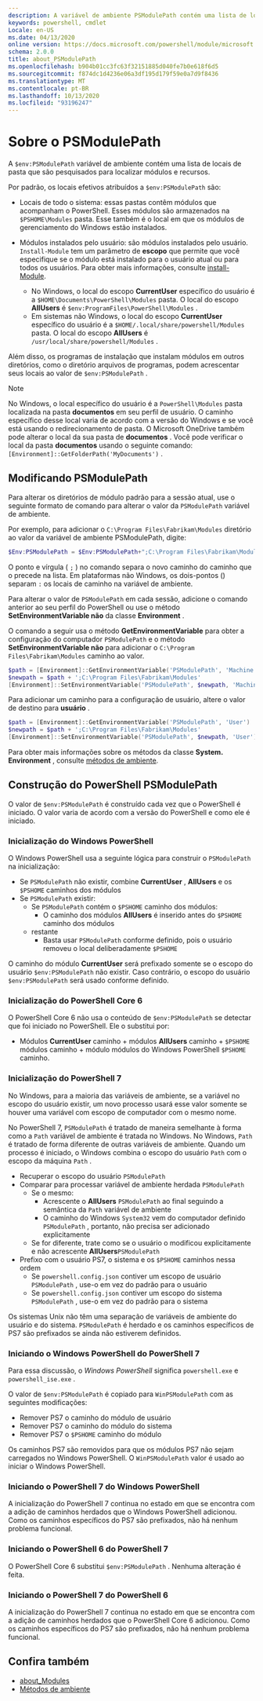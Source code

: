 ```yaml
---
description: A variável de ambiente PSModulePath contém uma lista de locais de pasta que são pesquisados para localizar módulos e recursos.
keywords: powershell, cmdlet
Locale: en-US
ms.date: 04/13/2020
online version: https://docs.microsoft.com/powershell/module/microsoft.powershell.core/about/about_PSModulePath?view=powershell-7&WT.mc_id=ps-gethelp
schema: 2.0.0
title: about_PSModulePath
ms.openlocfilehash: b904b01cc3fc63f32151885d040fe7b0e618f6d5
ms.sourcegitcommit: f874dc1d4236e06a3df195d179f59e0a7d9f8436
ms.translationtype: MT
ms.contentlocale: pt-BR
ms.lasthandoff: 10/13/2020
ms.locfileid: "93196247"
---
```

# <a name="about-psmodulepath"></a>Sobre o PSModulePath

A `$env:PSModulePath` variável de ambiente contém uma lista de locais de pasta que são pesquisados para localizar módulos e recursos.

Por padrão, os locais efetivos atribuídos a `$env:PSModulePath` são:

- Locais de todo o sistema: essas pastas contêm módulos que acompanham o PowerShell. Esses módulos são armazenados na `$PSHOME\Modules` pasta. Esse também é o local em que os módulos de gerenciamento do Windows estão instalados.

- Módulos instalados pelo usuário: são módulos instalados pelo usuário.
  `Install-Module` tem um parâmetro de **escopo** que permite que você especifique se o módulo está instalado para o usuário atual ou para todos os usuários. Para obter mais informações, consulte [install-Module](xref:PowerShellGet.Install-Module).

  - No Windows, o local do escopo **CurrentUser** específico do usuário é a `$HOME\Documents\PowerShell\Modules` pasta. O local do escopo **AllUsers** é `$env:ProgramFiles\PowerShell\Modules` .
  - Em sistemas não Windows, o local do escopo **CurrentUser** específico do usuário é a `$HOME/.local/share/powershell/Modules` pasta. O local do escopo **AllUsers** é `/usr/local/share/powershell/Modules` .

Além disso, os programas de instalação que instalam módulos em outros diretórios, como o diretório arquivos de programas, podem acrescentar seus locais ao valor de `$env:PSModulePath` .

> [!NOTE]
> No Windows, o local específico do usuário é a `PowerShell\Modules` pasta localizada na pasta **documentos** em seu perfil de usuário. O caminho específico desse local varia de acordo com a versão do Windows e se você está usando o redirecionamento de pasta. O Microsoft OneDrive também pode alterar o local da sua pasta de **documentos** . Você pode verificar o local da pasta **documentos** usando o seguinte comando: `[Environment]::GetFolderPath('MyDocuments')` .

## <a name="modifying-psmodulepath"></a>Modificando PSModulePath

Para alterar os diretórios de módulo padrão para a sessão atual, use o seguinte formato de comando para alterar o valor da `PSModulePath` variável de ambiente.

Por exemplo, para adicionar o `C:\Program Files\Fabrikam\Modules` diretório ao valor da variável de ambiente PSModulePath, digite:

```powershell
$Env:PSModulePath = $Env:PSModulePath+";C:\Program Files\Fabrikam\Modules"
```

O ponto e vírgula ( `;` ) no comando separa o novo caminho do caminho que o precede na lista. Em plataformas não Windows, os dois-pontos () separam `:` os locais de caminho na variável de ambiente.

Para alterar o valor de `PSModulePath` em cada sessão, adicione o comando anterior ao seu perfil do PowerShell ou use o método **SetEnvironmentVariable não** da classe **Environment** .

O comando a seguir usa o método **GetEnvironmentVariable** para obter a configuração do computador `PSModulePath` e o método **SetEnvironmentVariable não** para adicionar o `C:\Program Files\Fabrikam\Modules` caminho ao valor.

```powershell
$path = [Environment]::GetEnvironmentVariable('PSModulePath', 'Machine')
$newpath = $path + ';C:\Program Files\Fabrikam\Modules'
[Environment]::SetEnvironmentVariable('PSModulePath', $newpath, 'Machine')
```

Para adicionar um caminho para a configuração de usuário, altere o valor de destino para **usuário** .

```powershell
$path = [Environment]::GetEnvironmentVariable('PSModulePath', 'User')
$newpath = $path + ';C:\Program Files\Fabrikam\Modules'
[Environment]::SetEnvironmentVariable('PSModulePath', $newpath, 'User')
```

Para obter mais informações sobre os métodos da classe **System. Environment** , consulte [métodos de ambiente](/dotnet/api/system.environment).

## <a name="powershell-psmodulepath-construction"></a>Construção do PowerShell PSModulePath

O valor de `$env:PSModulePath` é construído cada vez que o PowerShell é iniciado.
O valor varia de acordo com a versão do PowerShell e como ele é iniciado.

### <a name="windows-powershell-startup"></a>Inicialização do Windows PowerShell

O Windows PowerShell usa a seguinte lógica para construir o `PSModulePath` na inicialização:

- Se `PSModulePath` não existir, combine **CurrentUser** , **AllUsers** e os `$PSHOME` caminhos dos módulos
- Se `PSModulePath` existir:
  - Se `PSModulePath` contém o `$PSHOME` caminho dos módulos:
    - O caminho dos módulos **AllUsers** é inserido antes do `$PSHOME` caminho dos módulos
  - restante
    - Basta usar `PSModulePath` conforme definido, pois o usuário removeu o local deliberadamente `$PSHOME`

O caminho do módulo **CurrentUser** será prefixado somente se o escopo do usuário `$env:PSModulePath` não existir. Caso contrário, o escopo do usuário `$env:PSModulePath` será usado conforme definido.

### <a name="powershell-core-6-startup"></a>Inicialização do PowerShell Core 6

O PowerShell Core 6 não usa o conteúdo de `$env:PSModulePath` se detectar que foi iniciado no PowerShell. Ele o substitui por:

- Módulos **CurrentUser** caminho + módulos **AllUsers** caminho + `$PSHOME` módulos caminho + módulo módulos do Windows PowerShell `$PSHOME` caminho.

### <a name="powershell-7-startup"></a>Inicialização do PowerShell 7

No Windows, para a maioria das variáveis de ambiente, se a variável no escopo do usuário existir, um novo processo usará esse valor somente se houver uma variável com escopo de computador com o mesmo nome.

No PowerShell 7, `PSModulePath` é tratado de maneira semelhante à forma como a `Path` variável de ambiente é tratada no Windows. No Windows, `Path` é tratado de forma diferente de outras variáveis de ambiente. Quando um processo é iniciado, o Windows combina o escopo do usuário `Path` com o escopo da máquina `Path` .

- Recuperar o escopo do usuário `PSModulePath`
- Comparar para processar variável de ambiente herdada `PSModulePath`
  - Se o mesmo:
    - Acrescente o **AllUsers** `PSModulePath` ao final seguindo a semântica da `Path` variável de ambiente
    - O caminho do Windows `System32` vem do computador definido `PSModulePath` , portanto, não precisa ser adicionado explicitamente
  - Se for diferente, trate como se o usuário o modificou explicitamente e não acrescente **AllUsers**`PSModulePath`
- Prefixo com o usuário PS7, o sistema e os `$PSHOME` caminhos nessa ordem
  - Se `powershell.config.json` contiver um escopo de usuário `PSModulePath` , use-o em vez do padrão para o usuário
  - Se `powershell.config.json` contiver um escopo do sistema `PSModulePath` , use-o em vez do padrão para o sistema

Os sistemas Unix não têm uma separação de variáveis de ambiente do usuário e do sistema.
`PSModulePath` é herdado e os caminhos específicos de PS7 são prefixados se ainda não estiverem definidos.

### <a name="starting-windows-powershell-from-powershell-7"></a>Iniciando o Windows PowerShell do PowerShell 7

Para essa discussão, o _Windows PowerShell_ significa `powershell.exe` e `powershell_ise.exe` .

O valor de `$env:PSModulePath` é copiado para `WinPSModulePath` com as seguintes modificações:

- Remover PS7 o caminho do módulo de usuário
- Remover PS7 o caminho do módulo do sistema
- Remover PS7 o `$PSHOME` caminho do módulo

Os caminhos PS7 são removidos para que os módulos PS7 não sejam carregados no Windows PowerShell. O `WinPSModulePath` valor é usado ao iniciar o Windows PowerShell.

### <a name="starting-powershell-7-from-windows-powershell"></a>Iniciando o PowerShell 7 do Windows PowerShell

A inicialização do PowerShell 7 continua no estado em que se encontra com a adição de caminhos herdados que o Windows PowerShell adicionou. Como os caminhos específicos do PS7 são prefixados, não há nenhum problema funcional.

### <a name="starting-powershell-6-from-powershell-7"></a>Iniciando o PowerShell 6 do PowerShell 7

O PowerShell Core 6 substitui `$env:PSModulePath` . Nenhuma alteração é feita.

### <a name="starting-powershell-7-from-powershell-6"></a>Iniciando o PowerShell 7 do PowerShell 6

A inicialização do PowerShell 7 continua no estado em que se encontra com a adição de caminhos herdados que o PowerShell Core 6 adicionou. Como os caminhos específicos do PS7 são prefixados, não há nenhum problema funcional.

## <a name="see-also"></a>Confira também

- [about_Modules](about_Modules.md)
- [Métodos de ambiente](/dotnet/api/system.environment)
